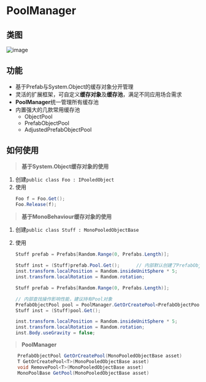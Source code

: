 # PoolManager


## 类图
![image](https://github.com/xukunn1226/PoolManager/blob/master/Images/20191011135925.png)


## 功能
- 基于Prefab与System.Object的缓存对象分开管理
- 灵活的扩展框架，可自定义**缓存对象**及**缓存池**，满足不同应用场合需求
- **PoolManager**统一管理所有缓存池
- 内置强大的几款常用缓存池
    - ObjectPool
    - PrefabObjectPool
    - AdjustedPrefabObjectPool

## 如何使用
> **基于System.Object缓存对象的使用**

1. 创建`public class Foo : IPooledObject`
2. 使用
    ```C#
    Foo f = Foo.Get();
    Foo.Release(f);
    ```

> **基于MonoBehaviour缓存对象的使用**

1. 创建`public class Stuff : MonoPooledObjectBase`
2. 使用
    ```C#
    Stuff prefab = Prefabs[Random.Range(0, Prefabs.Length)];

    Stuff inst = (Stuff)prefab.Pool.Get();      // 内部默认创建了PrefabObjectPool
    inst.transform.localPosition = Random.insideUnitSphere * 5;
    inst.transform.localRotation = Random.rotation;
    ```

    ```C#
    Stuff prefab = Prefabs[Random.Range(0, Prefabs.Length)];

    // 内部查找操作影响性能，建议持有Pool对象
    PrefabObjectPool pool = PoolManager.GetOrCreatePool<PrefabObjectPool>(prefab);
    Stuff inst = (Stuff)pool.Get();

    inst.transform.localPosition = Random.insideUnitSphere * 5;
    inst.transform.localRotation = Random.rotation;
    inst.Body.useGravity = false;
    ```
> **PoolManager**
    
```C#
    PrefabObjectPool GetOrCreatePool(MonoPooledObjectBase asset)
    T GetOrCreatePool<T>(MonoPooledObjectBase asset)
    void RemovePool<T>(MonoPooledObjectBase asset)
    MonoPoolBase GetPool(MonoPooledObjectBase asset)
```
